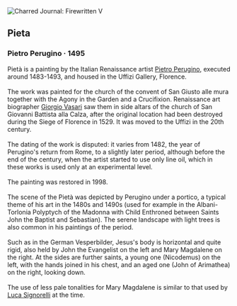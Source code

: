 <div class="artwork-of-the-day">
  <div class="container">
    <div class="img-wrapper">
      <img
        src="https://uploads6.wikiart.org/images/pietro-perugino/pieta-1495.jpg!Large.jpg"
        alt="Charred Journal: Firewritten V" />
    </div>
    <div class="artwork-detail">
      <div class="artwork-origin"> 
        <h2 class="artwork-name">Pieta</h2>
        <h3 class="artist">
          Pietro Perugino
                    ·  1495
        </h3>
      </div>
      <p class="description">
        <span class="artwork-description-text ng-binding" ng-bind-html="viewModel.ArtworkOfTheDay.Description | unsafe">Pietà is a painting by the Italian Renaissance artist <a target="_blank" href="/en/pietro-perugino">Pietro Perugino</a>, executed around 1483-1493, and housed in the Uffizi Gallery, Florence.
<br>
<br>The work was painted for the church of the convent of San Giusto alle mura together with the Agony in the Garden and a Crucifixion. Renaissance art biographer <a target="_blank" href="/en/giorgio-vasari">Giorgio Vasari</a> saw them in side altars of the church of San Giovanni Battista alla Calza, after the original location had been destroyed during the Siege of Florence in 1529. It was moved to the Uffizi in the 20th century.
<br>
<br>The dating of the work is disputed: it varies from 1482, the year of Perugino's return from Rome, to a slightly later period, although before the end of the century, when the artist started to use only line oil, which in these works is used only at an experimental level.
<br>
<br>The painting was restored in 1998.
<br>
<br>The scene of the Pietà was depicted by Perugino under a portico, a typical theme of his art in the 1480s and 1490s (used for example in the Albani-Torlonia Polyptych of the Madonna with Child Enthroned between Saints John the Baptist and Sebastian). The serene landscape with light trees is also common in his paintings of the period.
<br>
<br>Such as in the German Vesperbilder, Jesus's body is horizontal and quite rigid, also held by John the Evangelist on the left and Mary Magdalene on the right. At the sides are further saints, a young one (Nicodemus) on the left, with the hands joined in his chest, and an aged one (John of Arimathea) on the right, looking down.
<br>
<br>The use of less pale tonalities for Mary Magdalene is similar to that used by <a target="_blank" href="/en/luca-signorelli">Luca Signorelli</a> at the time.</span>
                        <div class="text-shadow-container" ng-show="showShadow" style=""></div>
      </p>
    </div>
  </div>

</div>
